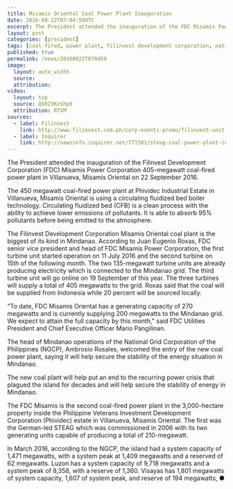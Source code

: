 ```yaml
---
title: Misamis Oriental Coal Power Plant Inauguration
date: 2016-09-22T07:04:59UTC
excerpt: The President attended the inauguration of the FDC Misamis Power Corporation 405-megawatt coal-fired power plant in Villanueva, Misamis Oriental on 22 September 2016.
layout: post
categories: [president]
tags: [coal-fired, power plant, filinvest development corporation, national grid corporation of the philippines, mindanao, misamis, misamis oriental]
published: true
permalink: /news/20160922T070459
image:
  layout: auto_width
  source: 
  attribution: 
video:
  layout: top
  source: Q5R23KzShp0 
  attribution: RTVM
sources:
  - label: Filinvest
    link: http://www.filinvest.com.ph/corp-events-promo/filinvest-unit-completes-405-mw-power-plant
  - label: Inquirer 
    link: http://newsinfo.inquirer.net/771501/steag-coal-power-plant-in-misamis-oriental-back-to-normal-operations
---
```


The President attended the inauguration of the Filinvest Development Corporation (FDC) Misamis Power Corporation 405-megawatt coal-fired power plant in Villanueva, Misamis Oriental on 22 September 2016.

The 450 megawatt coal-fired power plant at Phividec Industrial Estate in Villanueva, Misamis Oriental is using a circulating fluidized bed boiler technology.
Circulating fluidized bed (CFB) is a clean process with the ability to achieve lower emissions of pollutants.
It is able to absorb 95% pollutants before being emitted to the atmosphere.

The Filinvest Development Corporation Misamis Oriental coal plant is the biggest of its kind in Mindanao.
According to Juan Eugenio Roxas, FDC senior vice president and head of FDC Misamis Power Corporation, the first turbine unit started operation on 11 July 2016 and the second turbine on 15th of the following month.
The two 135-megawatt turbine units are already producing electricity which is connected to the Mindanao grid.
The third turbine unit will go online on 19 September of this year.
The three turbines will supply a total of 405 megawatts to the grid.
Roxas said that the coal will be supplied from Indonesia while 20 percent will be sourced locally.

"To date, FDC Misamis Oriental has a generating capacity of 270 megawatts and is currently supplying 200 megawatts to the Mindanao grid. We expect to attain the full capacity by this month," said FDC Utilities President and Chief Executive Officer Mario Pangilinan.

The head of Mindanao operations of the National Grid Corporation of the Philippines (NGCP), Ambrosio Rosales, welcomed the entry of the new coal power plant, saying it will help secure the stability of the energy situation in Mindanao.

The new coal plant will help put an end to the recurring power crisis that plagued the island for decades and will help secure the stability of energy in Mindanao.

The FDC Misamis is the second coal-fired power plant in the 3,000-hectare property inside the Philippine Veterans Investment Development Corporation (Phividec) estate in Villanueva, Misamis Oriental.
The first was the German-led STEAG which was commissioned in 2006 with its two generating units capable of producing a total of 210-megawatt.

In March 2016, according to the NGCP, the island had a system capacity of 1,471 megawatts, with a system peak at 1,409 megawatts and a reserved of 62 megawatts.
Luzon has a system capacity of 9,718 megawatts and a system peak of 8,358, with a reserve of 1,360.
Visayas has 1,801 megawatts of system capacity, 1,607 of system peak, and reserve of 194 megawatts,
&#x25cf;
